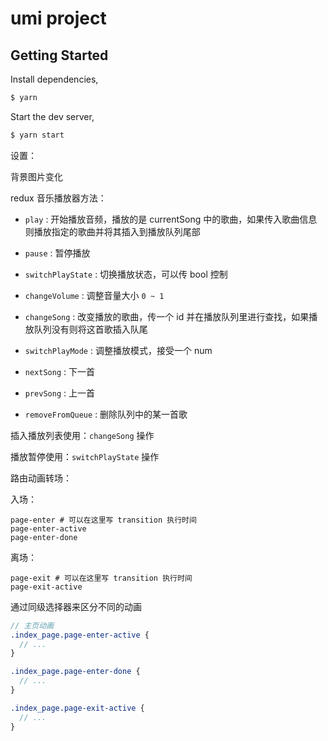 # umi project

## Getting Started

Install dependencies,

```bash
$ yarn
```

Start the dev server,

```bash
$ yarn start
```

设置：

背景图片变化

redux 音乐播放器方法：

- `play` :  开始播放音频，播放的是 currentSong 中的歌曲，如果传入歌曲信息则播放指定的歌曲并将其插入到播放队列尾部

- `pause` : 暂停播放
- `switchPlayState` : 切换播放状态，可以传 bool 控制
- `changeVolume` : 调整音量大小 `0 ~ 1`
- `changeSong` : 改变播放的歌曲，传一个 id 并在播放队列里进行查找，如果播放队列没有则将这首歌插入队尾
- `switchPlayMode` : 调整播放模式，接受一个 num
- `nextSong` : 下一首
- `prevSong` : 上一首
- `removeFromQueue` : 删除队列中的某一首歌

插入播放列表使用：`changeSong` 操作

播放暂停使用：`switchPlayState` 操作

路由动画转场：

入场：

```
page-enter # 可以在这里写 transition 执行时间
page-enter-active
page-enter-done
```

离场：
```
page-exit # 可以在这里写 transition 执行时间
page-exit-active
```

通过同级选择器来区分不同的动画

```scss
// 主页动画
.index_page.page-enter-active {
  // ...
}

.index_page.page-enter-done {
  // ...
}

.index_page.page-exit-active {
  // ...
}
```